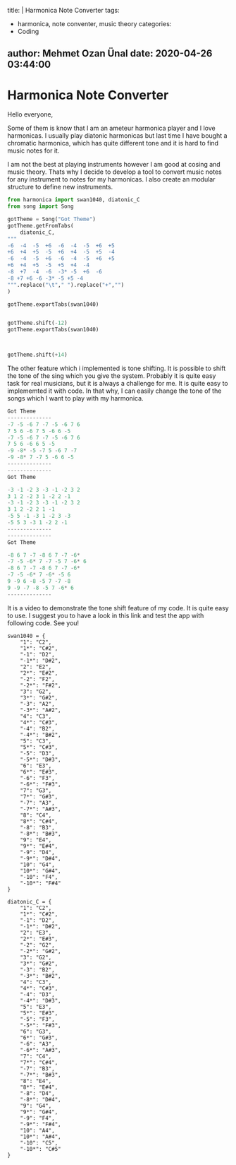 title: |
  Harmonica Note Converter
tags:
  - harmonica, note conventer, music theory
categories:
  - Coding

author: Mehmet Ozan Ünal
date: 2020-04-26 03:44:00
---

# Harmonica Note Converter


Hello everyone,

Some of them is know that I am an ameteur harmonica player and I love harmonicas. I usually play diatonic harmonicas but last time I have bought a chromatic harmonica, which has quite different tone and it is hard to find music notes for it.

I am not the best at playing instruments however I am good at cosing and music theory. Thats why I decide to develop a tool to convert music notes for any instrument to notes for my harmonicas. I also create an modular structure to define new instruments.

```python
from harmonica import swan1040, diatonic_C
from song import Song

gotTheme = Song("Got Theme")
gotTheme.getFromTabs(
    diatonic_C,
"""
-6  -4  -5  +6  -6  -4  -5  +6  +5
+6  +4  +5  -5  +6  +4  -5  +5  -4
-6  -4  -5  +6  -6  -4  -5  +6  +5
+6  +4  +5  -5  +5  +4  -4
-8  +7  -4  -6  -3* -5  +6  -6
-8 +7 +6 -6 -3* -5 +5 -4 
""".replace("\t"," ").replace("+","")
)

gotTheme.exportTabs(swan1040)


gotTheme.shift(-12)
gotTheme.exportTabs(swan1040)



gotTheme.shift(+14)
```

The other feature which i implemented is tone shifting. It is possible to shift the tone of the sing which you give the system. Probably it is quite easy task for real musicians, but it is always a challenge for me. It is quite easy to implememted it with code. In that why, I can easily change the tone of the songs which I want to play with my harmonica.



```python
Got Theme
--------------
-7 -5 -6 7 -7 -5 -6 7 6 
7 5 6 -6 7 5 -6 6 -5 
-7 -5 -6 7 -7 -5 -6 7 6 
7 5 6 -6 6 5 -5 
-9 -8* -5 -7 5 -6 7 -7 
-9 -8* 7 -7 5 -6 6 -5 
--------------
--------------
Got Theme

-3 -1 -2 3 -3 -1 -2 3 2 
3 1 2 -2 3 1 -2 2 -1 
-3 -1 -2 3 -3 -1 -2 3 2 
3 1 2 -2 2 1 -1 
-5 5 -1 -3 1 -2 3 -3 
-5 5 3 -3 1 -2 2 -1 
--------------
--------------
Got Theme

-8 6 7 -7 -8 6 7 -7 -6* 
-7 -5 -6* 7 -7 -5 7 -6* 6 
-8 6 7 -7 -8 6 7 -7 -6* 
-7 -5 -6* 7 -6* -5 6 
9 -9 6 -8 -5 7 -7 -8 
9 -9 -7 -8 -5 7 -6* 6 
--------------
```

It is a video to demonstrate the tone shift feature of my code. It is quite easy to use. I suggest you to have a look in this link and test the app with following code. See you!

```
swan1040 = {
    "1": "C2",
    "1*": "C#2",
    "-1": "D2",
    "-1*": "D#2",
    "2": "E2",
    "2*": "E#2",
    "-2": "F2",
    "-2*": "F#2",
    "3": "G2",
    "3*": "G#2",
    "-3": "A2",
    "-3*": "A#2",
    "4": "C3",
    "4*": "C#3",
    "-4": "B2",
    "-4*": "B#2",
    "5": "C3",
    "5*": "C#3",
    "-5": "D3",
    "-5*": "D#3",
    "6": "E3",
    "6*": "E#3",
    "-6": "F3",
    "-6*": "F#3",
    "7": "G3",
    "7*": "G#3",
    "-7": "A3",
    "-7*": "A#3",
    "8": "C4",
    "8*": "C#4",
    "-8": "B3",
    "-8*": "B#3",
    "9": "E4",
    "9*": "E#4",
    "-9": "D4",
    "-9*": "D#4",
    "10": "G4",
    "10*": "G#4",
    "-10": "F4",
    "-10*": "F#4"
}

diatonic_C = {
    "1": "C2",
    "1*": "C#2",
    "-1": "D2",
    "-1*": "D#2",
    "2": "E3",
    "2*": "E#3",
    "-2": "G2",
    "-2*": "G#2",
    "3": "G2",
    "3*": "G#2",
    "-3": "B2",
    "-3*": "B#2",
    "4": "C3",
    "4*": "C#3",
    "-4": "D3",
    "-4*": "D#3",
    "5": "E3",
    "5*": "E#3",
    "-5": "F3",
    "-5*": "F#3",
    "6": "G3",
    "6*": "G#3",
    "-6": "A3",
    "-6*": "A#3",
    "7": "C4",
    "7*": "C#4",
    "-7": "B3",
    "-7*": "B#3",
    "8": "E4",
    "8*": "E#4",
    "-8": "D4",
    "-8*": "D#4",
    "9": "G4",
    "9*": "G#4",
    "-9": "F4",
    "-9*": "F#4",
    "10": "A4",
    "10*": "A#4",
    "-10": "C5",
    "-10*": "C#5"
}
```